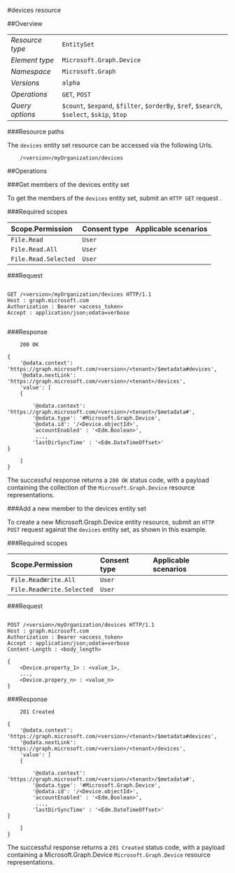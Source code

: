 #devices resource

 



##Overview

|  |  | 
| :-- | :-- | 
| _Resource type_ | `EntitySet` | 
| _Element type_ | `Microsoft.Graph.Device` | 
| _Namespace_ | `Microsoft.Graph` | 
| _Versions_ | `alpha` | 
| _Operations_ | `GET`, `POST` | 
| _Query options_ | `$count`, `$expand`, `$filter`, `$orderBy`, `$ref`, `$search`, `$select`, `$skip`, `$top` | 


###Resource paths

The `devices` entity set resource can be accessed via the following Urls. 

```
	/<version>/myOrganization/devices
```





##Operations

###Get members of the devices entity set

To get the members of the `devices` entity set, submit an `HTTP GET` request .  

###Required scopes

| Scope.Permission | Consent type | Applicable scenarios | 
| :-- | :-- | :-- | 
| `File.Read` | `User` |  | 
| `File.Read.All` | `User` |  | 
| `File.Read.Selected` | `User` |  | 
###Request

```
	
GET /<version>/myOrganization/devices HTTP/1.1
Host : graph.microsoft.com
Authorization : Bearer <access_token>
Accept : application/json;odata=verbose


```

###Response

```
	200 OK

{
	'@odata.context': 'https://graph.microsoft.com/<version>/<tenant>/$metadata#devices',
	'@odata.nextLink': 'https://graph.microsoft.com/<version>/<tenant>/devices',
	'value': [ 
	{

		'@odata.context': 'https://graph.microsoft.com/<version>/<tenant>/$metadata#',
		'@odata.type': '#Microsoft.Graph.Device',
		'@odata.id': '/<Device.objectId>',
		'accountEnabled' : '<Edm.Boolean>',
		 ...,
		'lastDirSyncTime' : '<Edm.DateTimeOffset>'
}

	]
}

```

The successful response returns a `200 OK` status code, with a payload containing the collection of the `Microsoft.Graph.Device` resource representations. 

###Add a new member to the devices entity set

To create a new Microsoft.Graph.Device entity resource, submit an `HTTP POST` request against the `devices` entity set, as shown in this example. 

###Required scopes

| Scope.Permission | Consent type | Applicable scenarios | 
| :-- | :-- | :-- | 
| `File.ReadWrite.All` | `User` |  | 
| `File.ReadWrite.Selected` | `User` |  | 
###Request

```
	
POST /<version>/myOrganization/devices HTTP/1.1
Host : graph.microsoft.com
Authorization : Bearer <access_token>
Accept : application/json;odata=verbose
Content-Length : <body_length>

{
	<Device.property_1> : <value_1>,
	...,
	<Device.propery_n> : <value_n>
}

```

###Response

```
	201 Created

{
	'@odata.context': 'https://graph.microsoft.com/<version>/<tenant>/$metadata#devices',
	'@odata.nextLink': 'https://graph.microsoft.com/<version>/<tenant>/devices',
	'value': [ 
	{

		'@odata.context': 'https://graph.microsoft.com/<version>/<tenant>/$metadata#',
		'@odata.type': '#Microsoft.Graph.Device',
		'@odata.id': '/<Device.objectId>',
		'accountEnabled' : '<Edm.Boolean>',
		 ...,
		'lastDirSyncTime' : '<Edm.DateTimeOffset>'
}

	]
}

```

The successful response returns a `201 Created` status code, with a payload containing a Microsoft.Graph.Device `Microsoft.Graph.Device` resource representations. 



